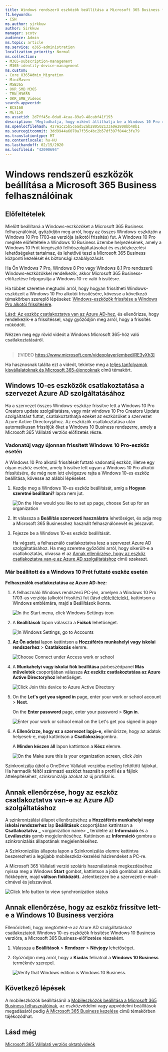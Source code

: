 ```yaml
---
title: Windows rendszerű eszközök beállítása a Microsoft 365 Business felhasználóinak
f1.keywords:
- CSH
ms.author: sirkkuw
author: Sirkkuw
manager: scotv
audience: Admin
ms.topic: article
ms.service: o365-administration
localization_priority: Normal
ms.collection:
- M365-subscription-management
- M365-identity-device-management
ms.custom:
- Core_O365Admin_Migration
- MiniMaven
- MSB365
- OKR_SMB_M365
- TRN_M365B
- OKR_SMB_Videos
search.appverid:
- BCS160
- MET150
ms.assetid: 2d7ff45e-0da0-4caa-89a9-48cabf41f193
description: 'Megtudhatja, hogy miként állíthatja be a Windows 10 Pro rendszert futtató Windows-eszközöket a Microsoft 365 Vállalati verzió felhasználói számára. '
ms.openlocfilehash: 427e1c25b5c6ad52ab280502133a0e2808bb48b1
ms.sourcegitcommit: 3dd9944a6070a7f35c4bc2b57df397f844c3fe79
ms.translationtype: MT
ms.contentlocale: hu-HU
ms.lasthandoff: 02/15/2020
ms.locfileid: "42090694"
---
```

# <a name="set-up-windows-devices-for-microsoft-365-business-users"></a>Windows rendszerű eszközök beállítása a Microsoft 365 Business felhasználóinak

## <a name="prerequisites"></a>Előfeltételek

Mielőtt beállítaná a Windows-eszközöket a Microsoft 365 Business felhasználóinál, győződjön meg arról, hogy az összes Windows-eszközön a Windows 10 Pro 1703-as verziója (alkotói frissítés) fut. A Windows 10 Pro megléte előfeltétele a Windows 10 Business üzembe helyezésének, amely a Windows 10 Prót kiegészítő felhőszolgáltatásokat és eszközkezelési lehetőségeket tartalmaz, és lehetővé teszi a Microsoft 365 Business központi kezelését és biztonsági szabályozását.
  
Ha Ön Windows 7 Pro, Windows 8 Pro vagy Windows 8.1 Pro rendszerű Windows-eszközökkel rendelkezik, akkor Microsoft 365 Business-előfizetése feljogosítja a Windows 10-re való frissítésre.
  
Ha többet szeretne megtudni arról, hogy hogyan frissítheti Windows-eszközeit a Windows 10 Pro alkotói frissítésére, kövesse a következő témakörben szereplő lépéseket: [Windows-eszközök frissítése a Windows Pro alkotói frissítésére](upgrade-to-windows-pro-creators-update.md).
  
[Lásd: Az eszköz csatlakoztatva van az Azure AD-hez,](#verify-the-device-is-connected-to-azure-ad) és ellenőrizze, hogy rendelkezik-e a frissítéssel, vagy győződjön meg arról, hogy a frissítés működött.

Nézzen meg egy rövid videót a Windows Microsoft 365-höz való csatlakoztatásáról.<br><br>

> [!VIDEO https://www.microsoft.com/videoplayer/embed/RE3yXh3] 

Ha hasznosnak találta ezt a videót, tekintse meg a [teljes tanfolyamok kisvállalatoknak és Microsoft 365-újoncoknak](https://support.office.com/article/6ab4bbcd-79cf-4000-a0bd-d42ce4d12816) című témakört.
  
## <a name="join-windows-10-devices-to-your-organizations-azure-ad"></a>Windows 10-es eszközök csatlakoztatása a szervezet Azure AD szolgáltatásához

Ha a szervezet összes Windows-eszköze frissítve lett a Windows 10 Pro Creators update szolgáltatásra, vagy már windows 10 Pro Creators Update szolgáltatást futtat, csatlakoztathatja ezeket az eszközöket a szervezet Azure Active Directoryjához. Az eszközök csatlakoztatása után automatikusan frissítjük őket a Windows 10 Business rendszerre, amely a Microsoft 365 Vállalati verziós előfizetés része.
  
### <a name="for-a-brand-new-or-newly-upgraded-windows-10-pro-device"></a>Vadonatúj vagy újonnan frissített Windows 10 Pro-eszköz esetén

A Windows 10 Pro alkotói frissítését futtató vadonatúj eszköz, illetve egy olyan eszköz esetén, amely frissítve lett ugyan a Windows 10 Pro alkotói frissítésére, de még nem lett elvégezve rajta a Windows 10-es eszköz beállítása, kövesse az alábbi lépéseket.
  
1. Kezdje meg a Windows 10-es eszköz beállítását, amíg a **Hogyan szeretné beállítani?** lapra nem jut. 
    
    ![On the How would you like to set up page, choose Set up for an organization](../media/1b0b2dba-00bb-4a99-a729-441479220cb7.png)
  
2. Itt válassza a **Beállítás szervezeti használatra** lehetőséget, és adja meg a Microsoft 365 Businesshez használt felhasználónevét és jelszavát. 
    
3. Fejezze be a Windows 10-es eszköz beállítását.
    
   Ha végzett, a felhasználó csatlakoztatva lesz a szervezet Azure AD szolgáltatásához. Ha meg szeretne győződni arról, hogy sikerült-e a csatlakoztatás, olvassa el az [Annak ellenőrzése, hogy az eszköz csatlakoztatva van-e az Azure AD szolgáltatáshoz](#verify-the-device-is-connected-to-azure-ad) című szakaszt. 
  
### <a name="for-a-device-already-set-up-and-running-windows-10-pro"></a>Már beállított és a Windows 10 Prót futtató eszköz esetén

 **Felhasználók csatlakoztatása az Azure AD-hez:**
  
1. A felhasználó Windows rendszerű PC-jén, amelyen a Windows 10 Pro 1703-as verziója (alkotói frissítés) fut (lásd [előfeltételek](pre-requisites-for-data-protection.md)), kattintson a Windows emblémára, majd a Beállítások ikonra.
  
   ![In the Start menu, click Windows Settings icon](../media/74e1ce9a-1554-4761-beb9-330b176e9b9d.png)
  
2. A **Beállítások** lapon válassza a **Fiókok** lehetőséget.
  
   ![In Windows Settings, go to Accounts](../media/472fd688-d111-4788-9fbb-56a00fbdc24d.png)
  
3. **Az Ön adatai** lapon kattintson a **Hozzáférés munkahelyi vagy iskolai rendszerhez** \> **Csatlakozás** elemre.
  
   ![Choose Connect under Access work or school](../media/af3a4e3f-f9b9-4969-b3e2-4ef99308090c.png)
  
4. A **Munkahelyi vagy iskolai fiók beállítása** párbeszédpanel **Más műveletek** csoportjában válassza **Az eszköz csatlakoztatása az Azure Active Directoryhoz** lehetőséget.
  
   ![Click Join this device to Azure Active Directory](../media/fb709a1b-05a9-4750-9cb9-e097f4412cba.png)
  
5. On the **Let's get you signed in** page, enter your work or school account \> **Next**.
  
   On the **Enter password** page, enter your password \> **Sign in**.
  
   ![Enter your work or school email on the Let's get you signed in page](../media/f70eb148-b1d2-4ba3-be38-7317eaf0321a.png)
  
6. A **Ellenőrizze, hogy ez a szervezet lapja-e,** ellenőrizze, hogy az adatok helyesek-e, majd kattintson a **Csatlakozás**gombra.
  
   A **Minden készen áll** lapon kattintson a **Kész** elemre.
  
   ![On the Make sure this is your organization screen, click Join](../media/c749c0a2-5191-4347-a451-c062682aa1fb.png)
  
Szinkronizálja újból a OneDrive Vállalati verzióba esetleg feltöltött fájlokat. Ha harmadik féltől származó eszközt használt a profil és a fájlok áttelepítéséhez, szinkronizálja azokat az új profillal is.
  
## <a name="verify-the-device-is-connected-to-azure-ad"></a>Annak ellenőrzése, hogy az eszköz csatlakoztatva van-e az Azure AD szolgáltatáshoz

A szinkronizálási állapot ellenőrzéséhez a **Hozzáférés munkahelyi vagy iskolai rendszerhez** lap **Beállítások** csoportjában kattintson a **Csatlakoztatva** _ \<organization name\> _ területre az **Információ** és a **Leválasztás** gomb megjelenítéséhez. Kattintson az **Információ** gombra a szinkronizálás állapotának megjelenítéséhez. 
  
A Szinkronizálás állapota lapon a Szinkronizálás elemre kattintva beszerezheti a legújabb mobileszköz-kezelési házirendeket a PC-re.
  
A Microsoft 365 Vállalati verzió szoláris használatának megkezdéséhez nyissa meg a Windows **Start** gombot, kattintson a jobb gombbal az aktuális fiókképére, majd **váltson fiókközött.** Jelentkezzen be a szervezeti e-mail-címével és jelszavával.
  
![Click Info button to view synchronization status](../media/818f7043-adbf-402a-844a-59d50034911d.png)
  
## <a name="verify-the-device-is-upgraded-to-windows-10-business"></a>Annak ellenőrzése, hogy az eszköz frissítve lett-e a Windows 10 Business verzióra

Ellenőrizheti, hogy megtörtént-e az Azure AD szolgáltatáshoz csatlakoztatott Windows 10-es eszközök frissítése Windows 10 Business verzióra, a Microsoft 365 Business-előfizetése részeként.
  
1. Válassza a **Beállítások** \> **Rendszer** \> **Névjegy** lehetőséget.
    
2. Győződjön meg arról, hogy a **Kiadás** feliratnál a **Windows 10 Business** terméknév szerepel.
    
    ![Verify that Windows edition is Windows 10 Business.](../media/ff660fc8-d3ba-431b-89a5-f5abded96c4d.png)
  
## <a name="next-steps"></a>Következő lépések

A mobileszközök beállításáról a [Mobileszközök beállítása a Microsoft 365 Business felhasználóinak](set-up-mobile-devices.md), az eszközvédelmi vagy appvédelmi beállítások megadásáról pedig [A Microsoft 365 Business kezelése](manage.md) című témakörben tájékozódhat.
  
## <a name="see-also"></a>Lásd még

[Microsoft 365 Vállalati verziós oktatóvideók](https://support.office.com/article/6ab4bbcd-79cf-4000-a0bd-d42ce4d12816)
